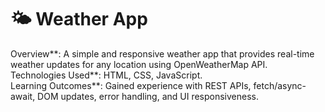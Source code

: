 # 🌤️ Weather App

Overview**: A simple and responsive weather app that provides real-time weather updates for any location using OpenWeatherMap API.  
Technologies Used**: HTML, CSS, JavaScript.  
Learning Outcomes**: Gained experience with REST APIs, fetch/async-await, DOM updates, error handling, and UI responsiveness.
